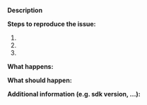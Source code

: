 <!--
If you are reporting a new issue, make sure there are no duplicates
already open. If there is a duplicate, please close your issue and
add a comment to the existing issue instead.

---------------------------------------------------
FEATURE REQUEST
---------------------------------------------------

Describe the feature in most detailed way.

---------------------------------------------------
BUG REPORT
---------------------------------------------------
-->

**Description**

<!--
Briefly describe the problem you are having in a few paragraphs.
-->

**Steps to reproduce the issue:**

1.
2.
3.

**What happens:**

**What should happen:**

**Additional information (e.g. sdk version, ...):**
